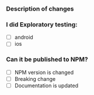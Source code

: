 ### Description of changes

### I did Exploratory testing:
- [ ] android
- [ ] ios

### Can it be published to NPM?
- [ ] NPM version is changed
- [ ] Breaking change
- [ ] Documentation is updated
